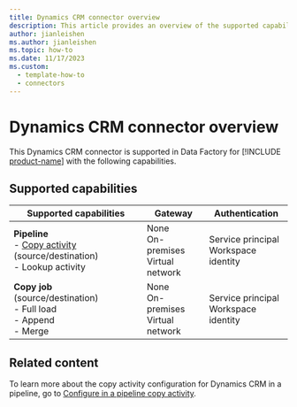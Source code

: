 ```yaml
---
title: Dynamics CRM connector overview
description: This article provides an overview of the supported capabilities of the Dynamics CRM connector.
author: jianleishen
ms.author: jianleishen
ms.topic: how-to
ms.date: 11/17/2023
ms.custom:
  - template-how-to
  - connectors
---
```


# Dynamics CRM connector overview

This Dynamics CRM connector is supported in Data Factory for [!INCLUDE [product-name](../includes/product-name.md)] with the following capabilities.

## Supported capabilities

| Supported capabilities| Gateway | Authentication|
|---------| --------| --------|
| **Pipeline**<br>- [Copy activity](connector-dynamics-crm-copy-activity.md) (source/destination) <br>- Lookup activity    |None<br> On-premises<br> Virtual network |Service principal<br> Workspace identity |
| **Copy job** (source/destination) <br>- Full load<br>- Append <br>- Merge|None<br> On-premises<br> Virtual network |Service principal<br> Workspace identity |

## Related content

To learn more about the copy activity configuration for Dynamics CRM in a pipeline, go to [Configure in a pipeline copy activity](connector-dynamics-crm-copy-activity.md).
